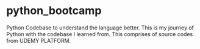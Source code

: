# python_bootcamp
Python Codebase to understand the language better.
This is my journey of Python with the codebase I learned from.
This comprises of source codes from UDEMY PLATFORM.
